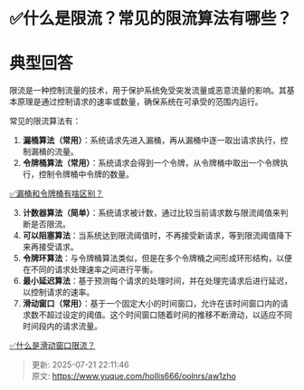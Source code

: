 # ✅什么是限流？常见的限流算法有哪些？

# 典型回答


限流是一种控制流量的技术，用于保护系统免受突发流量或恶意流量的影响。其基本原理是通过控制请求的速率或数量，确保系统在可承受的范围内运行。



常见的限流算法有：

1. **漏桶算法（常用）**：系统请求先进入漏桶，再从漏桶中逐一取出请求执行，控制漏桶的流量。
2. **令牌桶算法（常用）**：系统请求会得到一个令牌，从令牌桶中取出一个令牌执行，控制令牌桶中令牌的数量。



[✅漏桶和令牌桶有啥区别？](https://www.yuque.com/hollis666/oolnrs/pnv0aynzyongiuiz)



3. **计数器算法（简单）**：系统请求被计数，通过比较当前请求数与限流阈值来判断是否限流。
4. **可以阻塞算法**：当系统达到限流阈值时，不再接受新请求，等到限流阈值降下来再接受请求。
5. **令牌环算法**：与令牌桶算法类似，但是在多个令牌桶之间形成环形结构，以便在不同的请求处理速率之间进行平衡。
6. **最小延迟算法**：基于预测每个请求的处理时间，并在处理完请求后进行延迟，以控制请求的速率。
7. **滑动窗口（常用）**：基于一个固定大小的时间窗口，允许在该时间窗口内的请求数不超过设定的阈值。这个时间窗口随着时间的推移不断滑动，以适应不同时间段内的请求流量。



[✅什么是滑动窗口限流？](https://www.yuque.com/hollis666/oolnrs/hvuigwzxls4qd3sy)







> 更新: 2025-07-21 22:11:46  
> 原文: <https://www.yuque.com/hollis666/oolnrs/aw1zho>